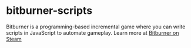 ﻿# bitburner-scripts

Bitburner is a programming-based incremental game where you can write scripts in JavaScript to automate gameplay. Learn more at [Bitburner on Steam](https://store.steampowered.com/app/1812820/Bitburner/)
